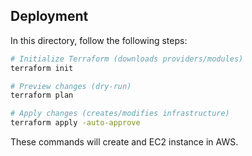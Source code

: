 ## Deployment

In this directory, follow the following steps:

```bash
# Initialize Terraform (downloads providers/modules)
terraform init

# Preview changes (dry-run)
terraform plan

# Apply changes (creates/modifies infrastructure)
terraform apply -auto-approve
```

These commands will create and EC2 instance in AWS.